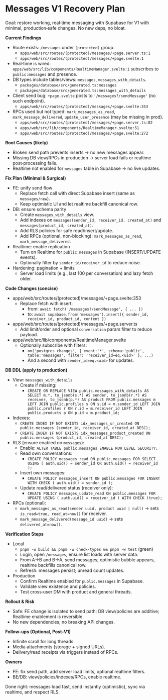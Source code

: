 # Messages V1 Recovery Plan

Goal: restore working, real‑time messaging with Supabase for V1 with minimal, production‑safe changes. No new deps, no bloat.

**Current Findings**
- Route exists: `/messages` under `(protected)` group.
  - `apps/web/src/routes/(protected)/messages/+page.server.ts:1`
  - `apps/web/src/routes/(protected)/messages/+page.svelte:1`
- Real‑time is wired: `apps/web/src/lib/components/RealtimeManager.svelte:1` subscribes to `public:messages` and presence.
- DB types include tables/views: `messages`, `messages_with_details`.
  - `packages/database/src/generated.ts:messages`
  - `packages/database/src/generated.ts:messages_with_details`
- Client send bug: `+page.svelte` posts to `'/messages?/sendMessage'` (no such endpoint).
  - `apps/web/src/routes/(protected)/messages/+page.svelte:353`
- RPCs used but not typed: `mark_messages_as_read`, `mark_message_delivered`, `update_user_presence` (may be missing in prod).
  - `apps/web/src/routes/(protected)/messages/+page.server.ts:82`
  - `apps/web/src/lib/components/RealtimeManager.svelte:51`
  - `apps/web/src/routes/(protected)/messages/+page.svelte:272`

**Root Causes (likely)**
- Broken send path prevents inserts → no new messages appear.
- Missing DB view/RPCs in production → server load fails or realtime post‑processing fails.
- Realtime not enabled for `messages` table in Supabase → no live updates.

**Fix Plan (Minimal & Surgical)**
- FE: unify send flow
  - Replace fetch call with direct Supabase insert (same as `messages/new`).
  - Keep optimistic UI and let realtime backfill canonical row.
- DB: ensure schema parity
  - Create `messages_with_details` view.
  - Add indexes on `messages(sender_id, receiver_id, created_at)` and `messages(product_id, created_at)`.
  - Add RLS policies for safe read/insert/update.
  - Add RPCs (optional, non‑blocking): `mark_messages_as_read`, `mark_message_delivered`.
- Realtime: enable replication
  - Turn on Realtime for `public.messages` in Supabase (INSERT/UPDATE events).
  - Optionally filter by `sender_id/receiver_id` to reduce noise.
- Hardening: pagination + limits
  - Server load limits (e.g., last 100 per conversation) and lazy fetch older.

**Code Changes (concise)**
- apps/web/src/routes/(protected)/messages/+page.svelte:353
  - Replace fetch with insert:
    - from: `await fetch('/messages?/sendMessage', { ... })`
    - to: `await supabase.from('messages').insert({ sender_id, receiver_id, product_id, content })`
- apps/web/src/routes/(protected)/messages/+page.server.ts
  - Add limit/order and optional `conversation` param filter to reduce payload.
- apps/web/src/lib/components/RealtimeManager.svelte
  - Optionally subscribe with filters:
    - `on('postgres_changes', { event:'*', schema:'public', table:'messages', filter: 'receiver_id=eq.<uid>' }, ...)`
    - And a second with `sender_id=eq.<uid>` for updates.

**DB DDL (apply to production)**
- View: `messages_with_details`
  - Create if missing:
    - `CREATE OR REPLACE VIEW public.messages_with_details AS
       SELECT m.*, to_jsonb(s.*) AS sender, to_jsonb(r.*) AS receiver, to_jsonb(p.*) AS product
       FROM public.messages m
       LEFT JOIN public.profiles s ON s.id = m.sender_id
       LEFT JOIN public.profiles r ON r.id = m.receiver_id
       LEFT JOIN public.products p ON p.id = m.product_id;`
- Indexes:
  - `CREATE INDEX IF NOT EXISTS idx_messages_sr_created ON public.messages (sender_id, receiver_id, created_at DESC);`
  - `CREATE INDEX IF NOT EXISTS idx_messages_product_created ON public.messages (product_id, created_at DESC);`
- RLS (ensure enabled on `messages`):
  - Enable: `ALTER TABLE public.messages ENABLE ROW LEVEL SECURITY;`
  - Read own conversations:
    - `CREATE POLICY messages_read ON public.messages FOR SELECT USING (
        auth.uid() = sender_id OR auth.uid() = receiver_id
      );`
  - Insert own messages:
    - `CREATE POLICY messages_insert ON public.messages FOR INSERT WITH CHECK (
        auth.uid() = sender_id
      );`
  - Update read/delivered status (receiver only):
    - `CREATE POLICY messages_update_read ON public.messages FOR UPDATE USING (
        auth.uid() = receiver_id
      ) WITH CHECK (true);`
- RPCs (optional):
  - `mark_messages_as_read(sender uuid, product uuid | null)` → sets `is_read=true, read_at=now()` for receiver.
  - `mark_message_delivered(message_id uuid)` → sets `delivered_at=now()`.

**Verification Steps**
- Local
  - `pnpm -w build && pnpm -w check-types && pnpm -w test` (green)
  - Login, open `/messages`, ensure list loads with server data.
  - From A→B and B→A, send messages; optimistic bubble appears, realtime backfills canonical row.
  - Refresh: messages persist; unread count updates.
- Production
  - Confirm Realtime enabled for `public.messages` in Supabase.
  - Validate view existence and policies.
  - Test cross‑user DM with product and general threads.

**Rollout & Risk**
- Safe: FE change is isolated to send path; DB view/policies are additive; Realtime enablement is reversible.
- No new dependencies; no breaking API changes.

**Follow‑ups (Optional, Post‑V1)**
- Infinite scroll for long threads.
- Media attachments (storage + signed URLs).
- Delivery/read receipts via triggers instead of RPCs.

**Owners**
- FE: fix send path, add server load limits, optional realtime filters.
- BE/DB: view/policies/indexes/RPCs, enable realtime.

Done right: messages load fast, send instantly (optimistic), sync via realtime, and respect RLS.

